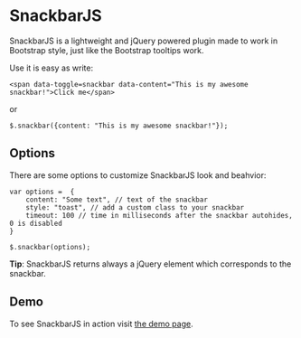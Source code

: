 # SnackbarJS

SnackbarJS is a lightweight and jQuery powered plugin made to work in Bootstrap style, just like the Bootstrap tooltips work.

Use it is easy as write:

    <span data-toggle=snackbar data-content="This is my awesome snackbar!">Click me</span>

or

    $.snackbar({content: "This is my awesome snackbar!"});

## Options

There are some options to customize SnackbarJS look and beahvior:

    var options =  {
        content: "Some text", // text of the snackbar
        style: "toast", // add a custom class to your snackbar
        timeout: 100 // time in milliseconds after the snackbar autohides, 0 is disabled
    }

    $.snackbar(options);

**Tip**: SnackbarJS returns always a jQuery element which corresponds to the snackbar.

## Demo

To see SnackbarJS in action visit [the demo page](http://fezvrasta.github.io/snackbarjs/).
